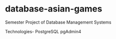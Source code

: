 # database-asian-games


Semester Project of Database Management Systems

Technologies-
    PostgreSQL 
    pgAdmin4
